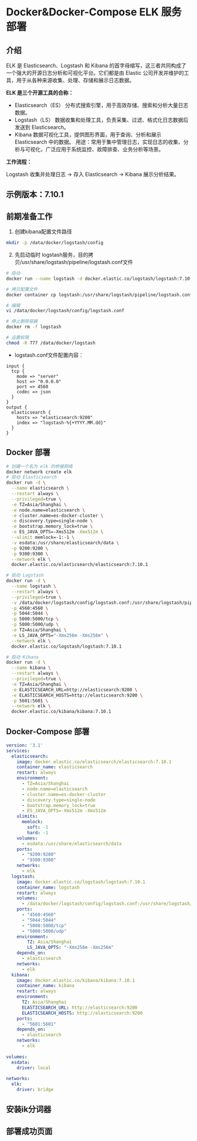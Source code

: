 # Docker&Docker-Compose ELK 服务部署

## 介绍

ELK 是 Elasticsearch、Logstash 和 Kibana 的首字母缩写，这三者共同构成了一个强大的开源日志分析和可视化平台。它们都是由
Elastic
公司开发并维护的工具，用于从各种来源收集、处理、存储和展示日志数据。

**ELK 是三个开源工具的合称：**

- Elasticsearch（ES）
  分布式搜索引擎，用于高效存储、搜索和分析大量日志数据。
- Logstash（LS）
  数据收集和处理工具，负责采集、过滤、格式化日志数据后发送到 Elasticsearch。
- Kibana
  数据可视化工具，提供图形界面，用于查询、分析和展示 Elasticsearch 中的数据。
  用途：常用于集中管理日志，实现日志的收集、分析与可视化，广泛应用于系统监控、故障排查、业务分析等场景。

**工作流程：**

Logstash 收集并处理日志 → 存入 Elasticsearch → Kibana 展示分析结果。

## 示例版本：7.10.1

## 前期准备工作

1. 创建kibana配置文件路径

```bash
mkdir -p /data/docker/logstash/config
```

2. 先启动临时 logstash服务，目的拷贝/usr/share/logstash/pipeline/logstash.conf文件

```bash
# 启动
docker run --name logstash -d docker.elastic.co/logstash/logstash:7.10.1

# 拷贝配置文件
docker container cp logstash:/usr/share/logstash/pipeline/logstash.conf /data/docker/logstash/config

# 编辑
vi /data/docker/logstash/config/logstash.conf

# 停止删除容器
docker rm -f logstash

# 设置权限
chmod -R 777 /data/docker/logstash 
```

- logstash.conf文件配置内容：

```
input {
  tcp {
    mode => "server"
    host => "0.0.0.0"
    port => 4560
    codec => json
  }
}
output {
  elasticsearch {
    hosts => "elasticsearch:9200"
    index => "logstash-%{+YYYY.MM.dd}"
  }
}
```

## Docker 部署
```bash
# 创建一个名为 elk 的桥接网络
docker network create elk
# 启动 Elasticsearch
docker run -d \
  --name elasticsearch \
  --restart always \
  --privileged=true \
  -e TZ=Asia/Shanghai \
  -e node.name=elasticsearch \
  -e cluster.name=es-docker-cluster \
  -e discovery.type=single-node \
  -e bootstrap.memory_lock=true \
  -e ES_JAVA_OPTS=-Xms512m -Xmx512m \
  --ulimit memlock=-1:-1 \
  -v esdata:/usr/share/elasticsearch/data \
  -p 9200:9200 \
  -p 9300:9300 \
  --network elk \
  docker.elastic.co/elasticsearch/elasticsearch:7.10.1

# 启动 Logstash
docker run -d \
  --name logstash \
  --restart always \
  --privileged=true \
  -v /data/docker/logstash/config/logstash.conf:/usr/share/logstash/pipeline/logstash.conf \
  -p 4560:4560 \
  -p 5044:5044 \
  -p 5000:5000/tcp \
  -p 5000:5000/udp \
  -e TZ=Asia/Shanghai \
  -e LS_JAVA_OPTS="-Xmx256m -Xms256m" \
  --network elk \
  docker.elastic.co/logstash/logstash:7.10.1

# 启动 Kibana
docker run -d \
  --name kibana \
  --restart always \
  --privileged=true \
  -e TZ=Asia/Shanghai \
  -e ELASTICSEARCH_URL=http://elasticsearch:9200 \
  -e ELASTICSEARCH_HOSTS=http://elasticsearch:9200 \
  -p 5601:5601 \
  --network elk \
  docker.elastic.co/kibana/kibana:7.10.1

```

## Docker-Compose 部署
```yaml
version: '3.1'  
services:  
  elasticsearch:  
    image: docker.elastic.co/elasticsearch/elasticsearch:7.10.1  
    container_name: elasticsearch
    restart: always  
    environment:  
      - TZ=Asia/Shanghai
      - node.name=elasticsearch  
      - cluster.name=es-docker-cluster  
      - discovery.type=single-node  
      - bootstrap.memory_lock=true  
      - ES_JAVA_OPTS=-Xms512m -Xmx512m  
    ulimits:  
      memlock:  
        soft: -1  
        hard: -1  
    volumes:  
      - esdata:/usr/share/elasticsearch/data  
    ports:  
      - "9200:9200"  
      - "9300:9300"  
    networks:  
      - elk  
  logstash:  
    image: docker.elastic.co/logstash/logstash:7.10.1  
    container_name: logstash
    restart: always  
    volumes:  
      - /data/docker/logstash/config/logstash.conf:/usr/share/logstash/pipeline/logstash.conf  
    ports:  
      - "4560:4560"
      - "5044:5044"  
      - "5000:5000/tcp"  
      - "5000:5000/udp"  
    environment:  
        TZ: Asia/Shanghai
        LS_JAVA_OPTS: "-Xmx256m -Xms256m"  
    depends_on:  
      - elasticsearch  
    networks:  
      - elk  
  kibana:  
    image: docker.elastic.co/kibana/kibana:7.10.1  
    container_name: kibana
    restart: always  
    environment:  
      TZ: Asia/Shanghai
      ELASTICSEARCH_URL: http://elasticsearch:9200  
      ELASTICSEARCH_HOSTS: http://elasticsearch:9200  
    ports:  
      - "5601:5601"  
    depends_on:  
      - elasticsearch  
    networks:  
      - elk  
  
volumes:  
  esdata:  
    driver: local  
  
networks:  
  elk:  
    driver: bridge
```

## 安装ik分词器


## 部署成功页面